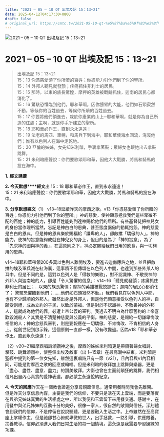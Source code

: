 ```yaml
---
title: "2021 – 05 – 10 QT 出埃及記 15：13~21"
date: 2025-04-12T04:17:30+0800
draft: false
# original_url: https://cmtc.tw/2021-05-10-qt-%e5%87%ba%e5%9f%83%e5%8f%8a%e8%a8%98-15%ef%bc%9a1321
---
```


![2021 – 05 – 10 QT 出埃及記 15：13\~21](/images/qt.jpg   "2021 – 05 – 10 QT 出埃及記 15：13\~21")

# 2021 – 05 – 10 QT 出埃及記 15：13\~21

> 出埃及記 15：13\~21  
> 15：13 你憑慈愛領了你所贖的百姓；你憑能力引他們到了你的聖所。  
> 15：14 外邦人聽見就發顫；疼痛抓住非利士的居民。  
> 15：15 那時，以東的族長驚惶，摩押的英雄被戰兢抓住，迦南的居民心都消化了。  
> 15：16 驚駭恐懼臨到他們。耶和華啊，因你膀臂的大能，他們如石頭寂然不動，等候你的百姓過去，等候你所贖的百姓過去。  
> 15：17 你要將他們領進去，栽於你產業的山上─耶和華啊，就是你為自己所造的住處；主啊，就是你手所建立的聖所。  
> 15：18 耶和華必作王，直到永永遠遠！  
> 15：19 法老的馬匹、車輛，和馬兵下到海中，耶和華使海水回流，淹沒他們；惟有以色列人在海中走乾地。  
> 15：20 亞倫的姊姊，女先知米利暗，手裏拿著鼓；眾婦女也跟她出去拿鼓跳舞。  
> 15：21 米利暗應聲說：你們要歌頌耶和華，因他大大戰勝，將馬和騎馬的投在海中。

**1.** **經文誦讀**

**2. 今天默想****經文**出 15：18 耶和華必作王，直到永永遠遠！  
15：21 米利暗應聲說：你們要歌頌耶和華，因他大大戰勝，將馬和騎馬的投在海中。

**3. 分享默想經文**（1） v13\~18延續昨天的摩西之歌。v13「你憑慈愛領了你所贖的百姓；你憑能力引他們到了你的聖所。」神的慈愛，使神願意拯救我們這些卑微不配的百姓；神的能力，引導百姓能夠到達神賜給他們的居所。有些基督徒把神兒女的身份當作理所當然，忘記是神白白的恩典，甚至態度倨傲的動輒抱怨。神的慈愛是白白的恩典，但是神的恩典樂於賜福給「謙卑的人」，卻敵擋「驕傲的人」。神的能力，使神的旨意能夠成就在神兒女的身上，但目的是為了「神的旨意」，為了「先求神的國與神的義」，在這原則之下，神必定賜給我們日用的飲食，與一切夠用的恩典。

v14\~18耶和華帶領200多萬以色列人離開埃及，要進去迦南應許之地，並且把敵擋的埃及軍兵滅在紅海裏，這事蹟不但傳頌在以色列人中間，也達到那些外邦人的耳中。但是不同的是，這對以色列人是「得救的樂歌」，對不認識神、不敬畏神的外邦人與迦南地的人，卻是「令人驚懼的信息」：v14\~16「聽見就發顫；疼痛抓住非利士的居民；…以東的族長驚惶；摩押的英雄被戰兢抓住；迦南的居民心都消化了； 驚駭恐懼臨到他們；……他們如石頭寂然不動。」我們看見在以色列人中間，也有不少歸順的外邦人，雖然出身是外邦人，但是他們願意接受以色列人的神，自願受割禮，成為立約的子民，以致於蒙福。但是對於不認識神、不敬畏神的外邦人，這就成為他們的罪，必遭上帝公義的審判。我過去不明白為什麼舊約的上帝喜歡毀滅殺人？其實是不清楚神慈愛與公義的平衡。神的慈愛，是賜給一切謙卑悔改相信的人；神的忿怒與審判，則是要報應在一切驕傲、不肯悔改、不肯相信的人身上。從創世記到啟示錄，這個原則一直都一樣，沒有改變過。因為v18「耶和華必作王，直到永永遠遠！」

（2）v20\~21繼摩西唱詩頌讚神之後，摩西的姊姊米利暗更是帶領著婦女唱詩、擊鼓、跳舞頌讚神，使整個出埃及敘事（出 1\~15章）在最高潮中結束。米利暗是聖經中提到的第一位女先知，雖然這裏唱詩只有一節（v21），且內容與v1內容相同，可能是對摩西之歌的回應或輪唱。但是米利暗的敬拜加上跳舞與樂器，更是「盡心、盡性、盡意、盡力」的讚美敬拜。大衛也曾在主面前顛狂的跳舞，我們相信凡出自內心真實的愛神表達，都必蒙主永遠悅納紀念。

**4. 今天的回應**昨天在一個教會證道分享母親節信息，通常用餐時間我會先離開。但是昨天分享信息內容，主要是我們的信仰，不要只是活在天上雲端，而是要落實在與弟兄姊妹真實的生活相處之中，所以我便和玉雲留下來用餐交通。感謝主，在用餐中與弟兄姊妹的互動十分的美好，很像一家人，很自然的敞開與信任。深刻體會到我們的信仰，不是停留在說說聽聽，更是要融入生活之中。上帝雖然在至高寶座上掌權作主，但是祂卻甘心俯就卑微的世人，出手拯救，一路引導，供應餵養，扶養教導。信仰必須進入我們日常生活的每一個情境，這永遠是我需要學習操練的功課。